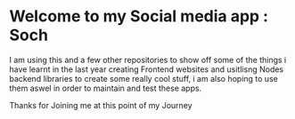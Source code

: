 # Welcome to my Social media app : Soch 
I am using this and a few other repositories to show off some of the things i have learnt in the last year creating Frontend websites and usitlisng Nodes backend libraries to create some really cool stuff, i am also hoping to use them aswel in order to maintain and test these apps. 

Thanks for Joining me at this point of my Journey 
